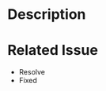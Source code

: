 # Description

<!--- Your pull request description... -->

# Related Issue

- Resolve <!--- URL of your issue to resolve -->
- Fixed <!--- URL of your issue to fix -->
